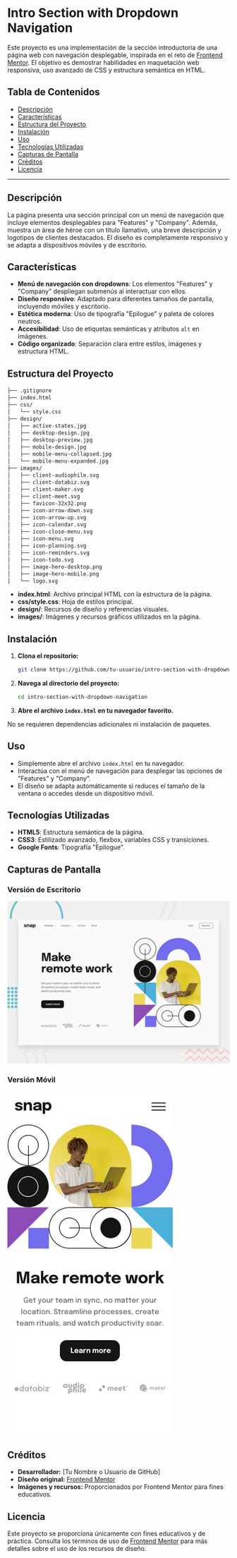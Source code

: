 # Intro Section with Dropdown Navigation

Este proyecto es una implementación de la sección introductoria de una página web con navegación desplegable, inspirada en el reto de [Frontend Mentor](https://www.frontendmentor.io/challenges/intro-section-with-dropdown-navigation-ryaPetHE5). El objetivo es demostrar habilidades en maquetación web responsiva, uso avanzado de CSS y estructura semántica en HTML.

## Tabla de Contenidos

- [Descripción](#descripción)
- [Características](#características)
- [Estructura del Proyecto](#estructura-del-proyecto)
- [Instalación](#instalación)
- [Uso](#uso)
- [Tecnologías Utilizadas](#tecnologías-utilizadas)
- [Capturas de Pantalla](#capturas-de-pantalla)
- [Créditos](#créditos)
- [Licencia](#licencia)

---

## Descripción

La página presenta una sección principal con un menú de navegación que incluye elementos desplegables para "Features" y "Company". Además, muestra un área de héroe con un título llamativo, una breve descripción y logotipos de clientes destacados. El diseño es completamente responsivo y se adapta a dispositivos móviles y de escritorio.

## Características

- **Menú de navegación con dropdowns**: Los elementos "Features" y "Company" despliegan submenús al interactuar con ellos.
- **Diseño responsivo**: Adaptado para diferentes tamaños de pantalla, incluyendo móviles y escritorio.
- **Estética moderna**: Uso de tipografía "Epilogue" y paleta de colores neutros.
- **Accesibilidad**: Uso de etiquetas semánticas y atributos `alt` en imágenes.
- **Código organizado**: Separación clara entre estilos, imágenes y estructura HTML.

## Estructura del Proyecto

```
├── .gitignore
├── index.html
├── css/
│   └── style.css
├── design/
│   ├── active-states.jpg
│   ├── desktop-design.jpg
│   ├── desktop-preview.jpg
│   ├── mobile-design.jpg
│   ├── mobile-menu-collapsed.jpg
│   └── mobile-menu-expanded.jpg
├── images/
│   ├── client-audiophile.svg
│   ├── client-databiz.svg
│   ├── client-maker.svg
│   ├── client-meet.svg
│   ├── favicon-32x32.png
│   ├── icon-arrow-down.svg
│   ├── icon-arrow-up.svg
│   ├── icon-calendar.svg
│   ├── icon-close-menu.svg
│   ├── icon-menu.svg
│   ├── icon-planning.svg
│   ├── icon-reminders.svg
│   ├── icon-todo.svg
│   ├── image-hero-desktop.png
│   ├── image-hero-mobile.png
│   └── logo.svg
```

- **index.html**: Archivo principal HTML con la estructura de la página.
- **css/style.css**: Hoja de estilos principal.
- **design/**: Recursos de diseño y referencias visuales.
- **images/**: Imágenes y recursos gráficos utilizados en la página.

## Instalación

1. **Clona el repositorio:**
   ```sh
   git clone https://github.com/tu-usuario/intro-section-with-dropdown-navigation.git
   ```
2. **Navega al directorio del proyecto:**
   ```sh
   cd intro-section-with-dropdown-navigation
   ```
3. **Abre el archivo `index.html` en tu navegador favorito.**

No se requieren dependencias adicionales ni instalación de paquetes.

## Uso

- Simplemente abre el archivo `index.html` en tu navegador.
- Interactúa con el menú de navegación para desplegar las opciones de "Features" y "Company".
- El diseño se adapta automáticamente si reduces el tamaño de la ventana o accedes desde un dispositivo móvil.

## Tecnologías Utilizadas

- **HTML5**: Estructura semántica de la página.
- **CSS3**: Estilizado avanzado, flexbox, variables CSS y transiciones.
- **Google Fonts**: Tipografía "Epilogue".

## Capturas de Pantalla

### Versión de Escritorio

![Diseño de escritorio](design/desktop-preview.jpg)

### Versión Móvil

![Diseño móvil](design/mobile-design.jpg)

## Créditos

- **Desarrollador:** [Tu Nombre o Usuario de GitHub]
- **Diseño original:** [Frontend Mentor](https://www.frontendmentor.io/challenges/intro-section-with-dropdown-navigation-ryaPetHE5)
- **Imágenes y recursos:** Proporcionados por Frontend Mentor para fines educativos.

## Licencia

Este proyecto se proporciona únicamente con fines educativos y de práctica. Consulta los términos de uso de [Frontend Mentor](https://www.frontendmentor.io/terms) para más detalles sobre el uso de los recursos de diseño.
